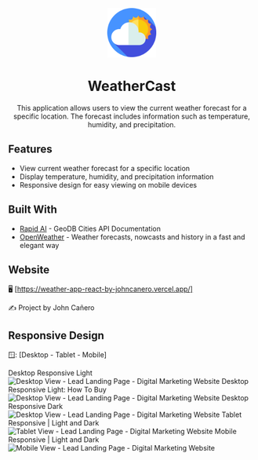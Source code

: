 <!-- markdownlint-configure-file {
  "MD013": {
    "code_blocks": false,
    "tables": false
  },
  "MD033": false,
  "MD041": false
} -->

<div align="center">
  <a href="https://weather-app-react-by-johncanero.vercel.app/" target="_blank">
    <img alt="weatherAppLogo" height="100" src="./src/images/weatherAppIcon.png"/>
  </a>
</div>

<div align="center">

# WeatherCast 

This application allows users to view the current weather forecast for a specific location. The forecast includes information such as temperature, humidity, and precipitation.

</div>

## Features

- View current weather forecast for a specific location
- Display temperature, humidity, and precipitation information
- Responsive design for easy viewing on mobile devices

## Built With

- [Rapid AI](https://rapidapi.com/wirefreethought/api/geodb-cities/) - GeoDB Cities API Documentation
- [OpenWeather](https://openweathermap.org/) - Weather forecasts, nowcasts and history in a fast and elegant way



## Website

🖥️ [https://weather-app-react-by-johncanero.vercel.app/]

✍️ Project by John Cañero

## Responsive Design

🪟: [Desktop - Tablet - Mobile]

Desktop Responsive Light
![Desktop View - Lead Landing Page - Digital Marketing Website](./public/images/responsive/leadLandingPageLight.jpg)
Desktop Responsive Light: How To Buy
![Desktop View - Lead Landing Page - Digital Marketing Website](./public/images/responsive/leadLandingPageServicesLight.jpg)
Desktop Responsive Dark
![Desktop View - Lead Landing Page - Digital Marketing Website](./public/images/responsive/leadLandingPageDark.jpg)
Tablet Responsive | Light and Dark
![Tablet View - Lead Landing Page - Digital Marketing Website](./public/images/responsive/leadLandingPageTablet.jpg)
Mobile Responsive | Light and Dark
![Mobile View - Lead Landing Page - Digital Marketing Website](./public/images/responsive/leadLandingPageMobile.jpg)
